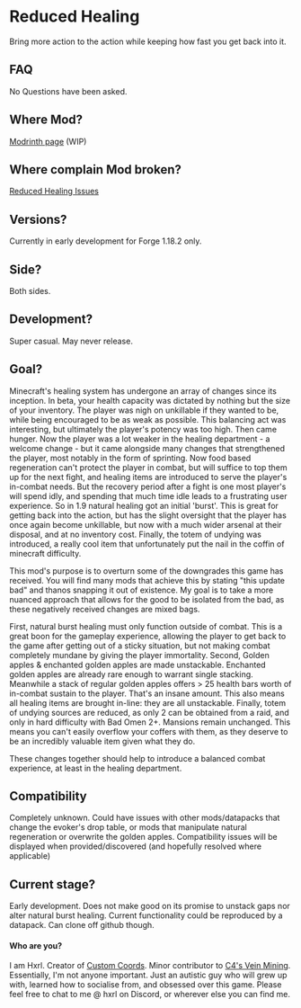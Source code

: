 # Reduced Healing
Bring more action to the action while keeping how fast you get back into it.

## FAQ
No Questions have been asked.

## Where Mod?
[Modrinth page](https://modrinth.com/project/reduced-healing) (WIP)

## Where complain Mod broken?
[Reduced Healing Issues](https://github.com/Hxrlio/ReducedHealing/issues)

## Versions?
Currently in early development for Forge 1.18.2 only.

## Side?
Both sides.

## Development?
Super casual. May never release.

## Goal?
Minecraft's healing system has undergone an array of changes since its inception. In beta, your health capacity was dictated by nothing but the size of your inventory. The player was nigh on unkillable if they wanted to be, while being encouraged to be as weak as possible. This balancing act was interesting, but ultimately the player's potency was too high. Then came hunger. Now the player was a lot weaker in the healing department - a welcome change - but it came alongside many changes that strengthened the player, most notably in the form of sprinting. Now food based regeneration can't protect the player in combat, but will suffice to top them up for the next fight, and healing items are introduced to serve the player's in-combat needs. But the recovery period after a fight is one most player's will spend idly, and spending that much time idle leads to a frustrating user experience. So in 1.9 natural healing got an initial 'burst'. This is great for getting back into the action, but has the slight oversight that the player has once again become unkillable, but now with a much wider arsenal at their disposal, and at no inventory cost. Finally, the totem of undying was introduced, a really cool item that unfortunately put the nail in the coffin of minecraft difficulty.

This mod's purpose is to overturn some of the downgrades this game has received. You will find many mods that achieve this by stating "this update bad" and thanos snapping it out of existence. My goal is to take a more nuanced approach that allows for the good to be isolated from the bad, as these negatively received changes are mixed bags.

First, natural burst healing must only function outside of combat. This is a great boon for the gameplay experience, allowing the player to get back to the game after getting out of a sticky situation, but not making combat completely mundane by giving the player immortality. Second, Golden apples & enchanted golden apples are made unstackable. Enchanted golden apples are already rare enough to warrant single stacking. Meanwhile a stack of regular golden apples offers > 25 health bars worth of in-combat sustain to the player. That's an insane amount. This also means all healing items are brought in-line: they are all unstackable. Finally, totem of undying sources are reduced, as only 2 can be obtained from a raid, and only in hard difficulty with Bad Omen 2+. Mansions remain unchanged. This means you can't easily overflow your coffers with them, as they deserve to be an incredibly valuable item given what they do.

These changes together should help to introduce a balanced combat experience, at least in the healing department.

## Compatibility
Completely unknown. Could have issues with other mods/datapacks that change the evoker's drop table, or mods that manipulate natural regeneration or overwrite the golden apples. Compatibility issues will be displayed when provided/discovered (and hopefully resolved where applicable)

## Current stage?
Early development. Does not make good on its promise to unstack gaps nor alter natural burst healing. Current functionality could be reproduced by a datapack. Can clone off github though.

#### Who are you?
I am Hxrl. Creator of [Custom Coords](https://modrinth.com/mod/customcoords). Minor contributor to [C4's Vein Mining](https://modrinth.com/mod/vein-mining). Essentially, I'm not anyone important. Just an autistic guy who will grew up with, learned how to socialise from, and obsessed over this game. Please feel free to chat to me @ hxrl on Discord, or wherever else you can find me.
